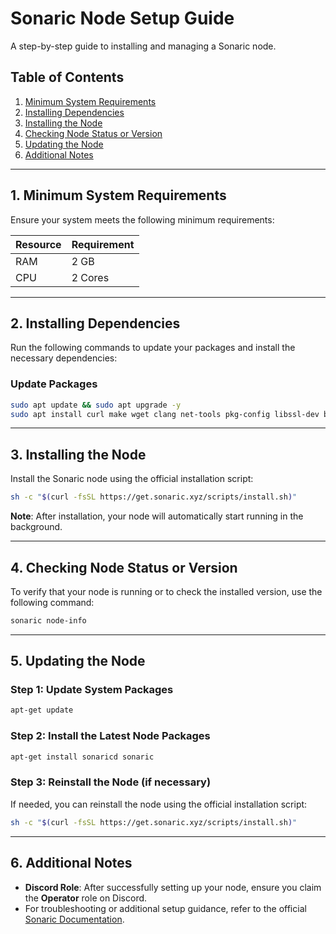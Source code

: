 # Sonaric Node Setup Guide

A step-by-step guide to installing and managing a Sonaric node.

## Table of Contents
1. [Minimum System Requirements](#minimum-system-requirements)
2. [Installing Dependencies](#installing-dependencies)
3. [Installing the Node](#installing-the-node)
4. [Checking Node Status or Version](#checking-node-status-or-version)
5. [Updating the Node](#updating-the-node)
6. [Additional Notes](#additional-notes)

---

## 1. Minimum System Requirements

Ensure your system meets the following minimum requirements:

| **Resource** | **Requirement** |
|--------------|------------------|
| RAM          | 2 GB            |
| CPU          | 2 Cores         |

---

## 2. Installing Dependencies

Run the following commands to update your packages and install the necessary dependencies:

### Update Packages
```bash
sudo apt update && sudo apt upgrade -y
sudo apt install curl make wget clang net-tools pkg-config libssl-dev build-essential jq lz4 gcc unzip snapd -y
```

---

## 3. Installing the Node

Install the Sonaric node using the official installation script:
```bash
sh -c "$(curl -fsSL https://get.sonaric.xyz/scripts/install.sh)"
```

**Note**: After installation, your node will automatically start running in the background.

---

## 4. Checking Node Status or Version

To verify that your node is running or to check the installed version, use the following command:
```bash
sonaric node-info
```

---

## 5. Updating the Node

### Step 1: Update System Packages
```bash
apt-get update
```

### Step 2: Install the Latest Node Packages
```bash
apt-get install sonaricd sonaric
```

### Step 3: Reinstall the Node (if necessary)
If needed, you can reinstall the node using the official installation script:
```bash
sh -c "$(curl -fsSL https://get.sonaric.xyz/scripts/install.sh)"
```

---

## 6. Additional Notes

- **Discord Role**: After successfully setting up your node, ensure you claim the **Operator** role on Discord.
- For troubleshooting or additional setup guidance, refer to the official [Sonaric Documentation](https://get.sonaric.xyz).
